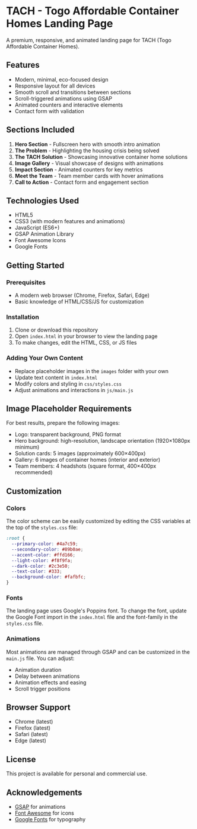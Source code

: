 # TACH - Togo Affordable Container Homes Landing Page

A premium, responsive, and animated landing page for TACH (Togo Affordable Container Homes).

## Features

- Modern, minimal, eco-focused design
- Responsive layout for all devices
- Smooth scroll and transitions between sections
- Scroll-triggered animations using GSAP
- Animated counters and interactive elements
- Contact form with validation

## Sections Included

1. **Hero Section** - Fullscreen hero with smooth intro animation
2. **The Problem** - Highlighting the housing crisis being solved
3. **The TACH Solution** - Showcasing innovative container home solutions
4. **Image Gallery** - Visual showcase of designs with animations
5. **Impact Section** - Animated counters for key metrics
6. **Meet the Team** - Team member cards with hover animations
7. **Call to Action** - Contact form and engagement section

## Technologies Used

- HTML5
- CSS3 (with modern features and animations)
- JavaScript (ES6+)
- GSAP Animation Library
- Font Awesome Icons
- Google Fonts

## Getting Started

### Prerequisites

- A modern web browser (Chrome, Firefox, Safari, Edge)
- Basic knowledge of HTML/CSS/JS for customization

### Installation

1. Clone or download this repository
2. Open `index.html` in your browser to view the landing page
3. To make changes, edit the HTML, CSS, or JS files

### Adding Your Own Content

- Replace placeholder images in the `images` folder with your own
- Update text content in `index.html`
- Modify colors and styling in `css/styles.css`
- Adjust animations and interactions in `js/main.js`

## Image Placeholder Requirements

For best results, prepare the following images:

- Logo: transparent background, PNG format
- Hero background: high-resolution, landscape orientation (1920×1080px minimum)
- Solution cards: 5 images (approximately 600×400px)
- Gallery: 6 images of container homes (interior and exterior)
- Team members: 4 headshots (square format, 400×400px recommended)

## Customization

### Colors

The color scheme can be easily customized by editing the CSS variables at the top of the `styles.css` file:

```css
:root {
  --primary-color: #4a7c59;
  --secondary-color: #89b0ae;
  --accent-color: #ffd166;
  --light-color: #f8f9fa;
  --dark-color: #2c3e50;
  --text-color: #333;
  --background-color: #fafbfc;
}
```

### Fonts

The landing page uses Google's Poppins font. To change the font, update the Google Font import in the `index.html` file and the font-family in the `styles.css` file.

### Animations

Most animations are managed through GSAP and can be customized in the `main.js` file. You can adjust:

- Animation duration
- Delay between animations
- Animation effects and easing
- Scroll trigger positions

## Browser Support

- Chrome (latest)
- Firefox (latest)
- Safari (latest)
- Edge (latest)

## License

This project is available for personal and commercial use.

## Acknowledgements

- [GSAP](https://greensock.com/gsap/) for animations
- [Font Awesome](https://fontawesome.com/) for icons
- [Google Fonts](https://fonts.google.com/) for typography 